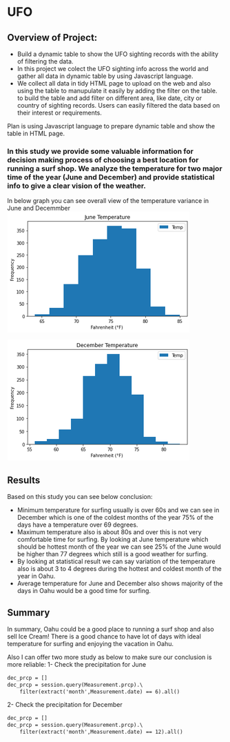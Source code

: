 # UFO

## Overview of Project:
- Build a dynamic table to show the UFO sighting records with the ability of filtering the data.
- In this project we colect the UFO sighting info across the world and gather all data in dynamic table by using Javascript language.
- We collect all data in tidy HTML page to upload on the web and also using the table to manupulate it easily by adding the filter on the table. 
to build the table and add filter on different area, like date, city or country of sighting records. 
Users can easily filtered the data based on their interest or requirements.

Plan is using Javascript language to prepare dynamic table and show the table in HTML page.  
###	In this study we provide some valuable information for decision making process of choosing a best location for running a surf shop. We analyze the temperature for two major time of the year (June and December) and provide statistical info to give a clear vision of the weather.

In below graph you can see overall view of the temperature variance in June and Decemmber
![June Temp](https://github.com/reza-ya57/surfs_up/blob/main/Source/jun_temp_graph.png)

![Dec Temp](https://github.com/reza-ya57/surfs_up/blob/main/Source/dec_temp_graph.png)

## Results
Based on this study you can see below conclusion:
-	Minimum temperature for surfing usually is over 60s and we can see in December which is one of the coldest months of the year 75% of the days have a temperature over 69 degrees. 
-	Maximum temperature also is about 80s and over this is not very comfortable time for surfing. By looking at June temperature which should be hottest month of the year we can see 25% of the June would be higher than 77 degrees which still is a good weather for surfing.
-	By looking at statistical result we can say variation of the temperature also is about 3 to 4 degrees during the hottest and coldest month of the year in Oahu.
-	Average temperature for June and December also shows majority of the days in Oahu would be a good time for surfing. 

## Summary
In summary, Oahu could be a good place to running a surf shop and also sell Ice Cream!
There is a good chance to have lot of days with ideal temperature for surfing and enjoying the vacation in Oahu.

Also I can offer two more study as below to make sure our conclusion is more reliable:
1-	Check the precipitation for June
```
dec_prcp = []
dec_prcp = session.query(Measurement.prcp).\
    filter(extract('month',Measurement.date) == 6).all()
```
2-	Check the precipitation for December
```
dec_prcp = []
dec_prcp = session.query(Measurement.prcp).\
    filter(extract('month',Measurement.date) == 12).all()
```
